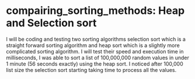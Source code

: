 compairing_sorting_methods: Heap and Selection sort
===================================================

I will be coding and testing two sorting algorithms selection sort which is a straight forward sorting algorithm and heap sort which is a slightly more complicated sorting algorithm. I will test their speed and execution time in milliseconds, I was able to sort a list of 100,000,000 random values in under 1 minute (56 seconds exactly) using the heap sort. I noticed after 100,000 list size the selection sort starting taking time to process all the values.

